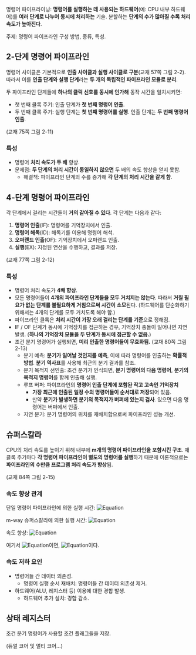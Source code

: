 명령어 파이프라이닝: **명령어를 실행하는 데 사용되는 하드웨어**(예: CPU 내부 하드웨어)를 **여러 단계로 나누어 동시에 처리하는** 기술. 분할하는 **단계의 수가 많아질 수록 처리 속도가 높아진다**.

주제: 명령어 파이프라인 구성 방법, 종류, 특성.

## 2-단계 명령어 파이프라인

명령어 사이클은 기본적으로 **인출 사이클과 실행 사이클로 구분**(교재 57쪽 그림 2-2). 따라서 이를 **인출 단계와 실행 단계**라는 **두 개의 독립적인 파이프라인 모듈로 분리**.

두 파이프라인 단계들에 **하나의 클럭 신호를 동시에 인가해** 동작 시간을 일치시키면:

- 첫 번째 클록 주기: 인출 단계가 **첫 번째 명령어 인출**.
- 두 번째 클록 주기: 실행 단계는 **첫 번째 명령어를 실행**. 인출 단계는 **두 번째 명령어 인출**.

(교재 75쪽 그림 2-11)

### 특성

- 명령어 **처리 속도가 두 배** 향상.
- 문제점: **두 단계의 처리 시간이 동일하지 않으면** 두 배의 속도 향상을 얻지 못함.
  - 해결책: 파이프라인 단계의 수를 증가해 **각 단계의 처리 시간을 같게 함**.

## 4-단계 명령어 파이프라인

각 단계에서 걸리는 시간들이 **거의 같아질 수 있다**. 각 단계는 다음과 같다:

1. **명령어 인출**(IF): 명령어를 기억장치에서 인출.
2. **명령어 해독**(ID): 해독기를 이용해 명령어 해석.
3. **오퍼랜드 인출**(OF): 기억장치에서 오퍼랜드 인출.
4. **실행**(EX): 지정된 연산을 수행하고, 결과를 저장.

(교재 77쪽 그림 2-12)

### 특성

- 명령어 처리 속도가 **4배 향상**.
- 모든 명령어들이 **4개의 파이프라인 단계들을 모두 거치지는 않는다**. 따라서 **거칠 필요가 없는 단계를 불필요하게 거침으로써 시간이 소모**된다. (하드웨어를 단순화하기 위해서는 4개의 단계를 모두 거치도록 해야 함.)
- 파이프라인 클록은 **처리 시간이 가장 오래 걸리는 단계를 기준**으로 정해짐.
- IF / OF 단계가 동시에 기억장치를 접근하는 경우, 기억장치 충돌이 일어나면 지연 발생. (**하나의 기억장치 모듈을 두 단계가 동시에 접근할 수 없음.**)
- 조건 분기 명령어가 실행되면, **미리 인출한 명령어들이 무효화됨.** (교재 80쪽 그림 2-13)
  - 분기 예측: **분기가 일어날 것인지를 예측**, 이에 따라 명령어를 인출하는 **확률적 방법**. **분기 역사표**를 사용해 최근의 분기 결과를 참조.
  - 분기 목적지 선인출: 조건 분기가 인식되면, **분기 명령어의 다음 명령어**, **분기의 목적지 명령어**를 함께 인출해 실행.
  - 루프 버퍼: 파이프라인의 **명령어 인출 단계에 포함돤 작고 고속인 기억장치**
    - **가장 최근에 인출된 일정 수의 명령어들이 순서대로 저장**되어 있음.
    - 만약 **분기가 발생하면 분기의 목적지가 버퍼에 있는지 검사**. 있으면 다음 명령어는 버퍼에서 인출.
  - 지연 분기: 분기 명령어의 위치를 재배치함으로써 파이프라인 성능 개선.

## 슈퍼스칼라

CPU의 처리 속도를 높이기 위해 내부에 **m개의 명령어 파이프라인을 포함시킨 구조**. 매 클록 주기마다 **각 명령어 파이프라인이 별도의 명령어를 실행**하기 때문에 이론적으로는 **파이프라인의 수만큼 프로그램 처리 속도가 향상**됨.

(교재 84쪽 그림 2-15)

### 속도 향상 관계

단일 명령어 파이프라인에 의한 실행 시간: ![Equation](https://math.now.sh?from=T%281%29%20%3D%20k%20%2B%20%28N%20-%201%29&color=black)

m-way 슈퍼스칼라에 의한 실행 시간: ![Equation](https://math.now.sh?from=T%28m%29%20%3D%20k%20%2B%20%5Cfrac%7B1%7D%7Bm%7D%28N%20-%20m%29&color=black)

속도 향상: ![Equation](https://math.now.sh?from=S_p%20%3D%20%5Cfrac%7BT%281%29%7D%7BT%28m%29%7D&color=black)

여기서 ![Equation](https://math.now.sh?from=N%20%5Crightarrow%20%5Cinfty&color=black)이면, ![Equation](https://math.now.sh?from=S_p%20%5Crightarrow%20m&color=black)이다.

### 속도 저하 요인

- 명령어들 간 데이터 의존성.
  - 명령어 실행 순서 재배치: 명령어들 간 데이터 의존성 제거.
- 하드웨어(ALU, 레지스터 등) 이용에 대한 경합 발생.
  - 하드웨어 추가 설치: 경합 감소.

## 상태 레지스터

조건 분기 명령어가 사용할 조건 플래그들을 저장.

(듀얼 코어 및 멀티 코어...)